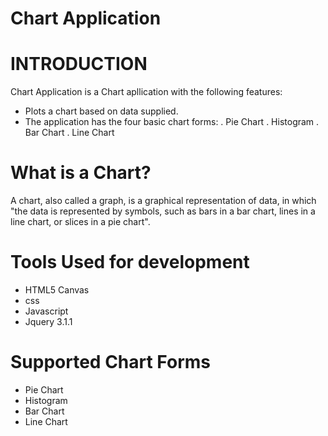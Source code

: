 # Chart Application

# INTRODUCTION
Chart Application is a Chart apllication with the following features: 
 - Plots a chart based on data supplied.
 - The application has the four basic chart forms:
    . Pie Chart
   . Histogram
   . Bar Chart
   . Line Chart
  
# What is a Chart?
 A chart, also called a graph, is a graphical representation of data, in which "the data is represented by symbols, such as bars in a bar chart, lines in a line chart, or slices in a pie chart".

# Tools Used for development
 - HTML5 Canvas
 - css
 - Javascript
 - Jquery 3.1.1
 
# Supported Chart Forms
 - Pie Chart
 - Histogram
 - Bar Chart
 - Line Chart
